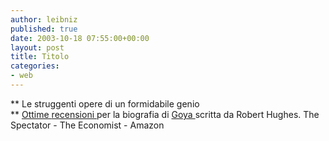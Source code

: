 ```yaml
---
author: leibniz
published: true
date: 2003-10-18 07:55:00+00:00
layout: post
title: Titolo
categories:
- web
---
```


 **   Le struggenti opere di un formidabile genio   
**  [ Ottime ](http://www.spectator.co.uk/bookreview.php3?table=old&section=current&issue=2003-10-18&id=1809) [ recensioni ](http://www.economist.com/books/displaystory.cfm?story_id=2137434)per la biografia di  [ Goya ](http://www.amazon.com/exec/obidos/ASIN/0394580281/qid=1066463699/sr=2-1/ref=sr_2_1/102-8881716-4346568)scritta da Robert Hughes.
The Spectator - The Economist - Amazon
